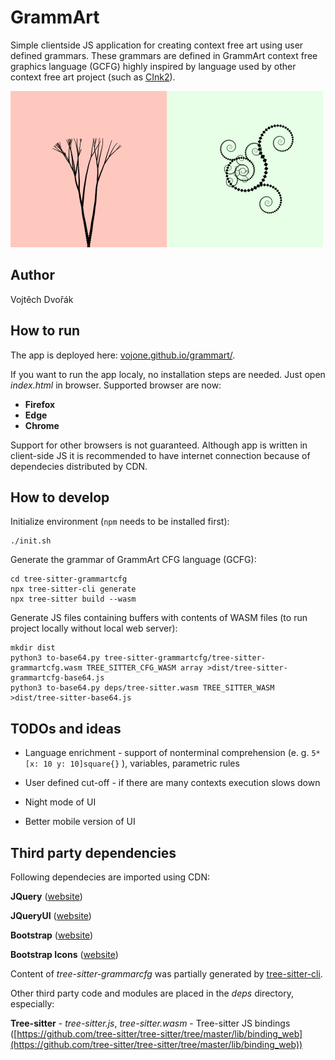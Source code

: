 # GrammArt
Simple clientside JS application for creating context free art using user defined grammars. These grammars are defined in GrammArt context free graphics language (GCFG) highly inspired by language used by other context free art project (such as [CInk2](https://cink.applegrew.com/art.html)).


<img src="results/tree.png" alt="Tree" width="250" height="250"><img src="results/spiral-cobweb.png" alt="Spiral cobweb" width="250" height="250">

## Author

Vojtěch Dvořák

## How to run

The app is deployed here: [vojone.github.io/grammart/](https://vojone.github.io/grammart/).

If you want to run the app localy, no installation steps are needed. Just open *index.html* in browser. Supported browser are now:

- **Firefox**
- **Edge**
- **Chrome**

Support for other browsers is not guaranteed. Although app is written in client-side JS it is recommended to have internet connection because of dependecies distributed by CDN.


## How to develop

Initialize environment (`npm` needs to be installed first):

```
./init.sh
```

Generate the grammar of GrammArt CFG language (GCFG):

```
cd tree-sitter-grammartcfg
npx tree-sitter-cli generate
npx tree-sitter build --wasm
```

Generate JS files containing buffers with contents of WASM files (to run project locally without local web server):

```
mkdir dist
python3 to-base64.py tree-sitter-grammartcfg/tree-sitter-grammartcfg.wasm TREE_SITTER_CFG_WASM array >dist/tree-sitter-grammartcfg-base64.js
python3 to-base64.py deps/tree-sitter.wasm TREE_SITTER_WASM >dist/tree-sitter-base64.js
```

## TODOs and ideas

- Language enrichment - support of nonterminal comprehension (e. g. `5*[x: 10 y: 10]square{}` ), variables, parametric rules

- User defined cut-off - if there are many contexts execution slows down

- Night mode of UI

- Better mobile version of UI


## Third party dependencies

Following dependecies are imported using CDN:

**JQuery** ([website](https://icons.getbootstrap.com/))

**JQueryUI** ([website](https://jqueryui.com/))

**Bootstrap** ([website](https://getbootstrap.com/))

**Bootstrap Icons** ([website](https://icons.getbootstrap.com/))


Content of *tree-sitter-grammarcfg* was partially generated by [tree-sitter-cli](https://tree-sitter.github.io/tree-sitter/creating-parsers/1-getting-started.html).

Other third party code and modules are placed in the *deps* directory, especially:

**Tree-sitter** - *tree-sitter.js*, *tree-sitter.wasm* - Tree-sitter JS bindings ([https://github.com/tree-sitter/tree-sitter/tree/master/lib/binding_web](https://github.com/tree-sitter/tree-sitter/tree/master/lib/binding_web))
